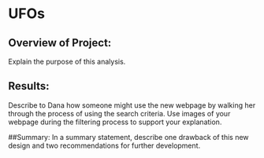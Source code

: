 # UFOs
## Overview of Project: 
Explain the purpose of this analysis.


## Results: 
Describe to Dana how someone might use the new webpage by walking her through the process of using the search criteria. Use images of your webpage during the filtering process to support your explanation.

##Summary: 
In a summary statement, describe one drawback of this new design and two recommendations for further development.
